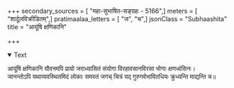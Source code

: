 +++
secondary_sources = [ "महा-सुभाषित-सङ्ग्रहः - 5166",]
meters = [ "शार्दूलविक्रीडितम्",]
pratimaalaa_letters = [ "ज", "च",]
jsonClass = "Subhaashita"
title = "आयूंषि क्षणिकानि"

+++

<details open><summary>Text</summary>

आयूंषि क्षणिकानि यौवनमपि प्रायो जराध्यासितं संयोगा विरहावसानविरसा भोगाः क्षणध्वंसिनः।  
जानन्तोऽपि यथाव्यवस्थितमिदं लोकाः समस्तं जगच् चित्रं यद् गुरुगर्वभावितधियः क्रुध्यन्ति माद्यन्ति च॥
</details>

